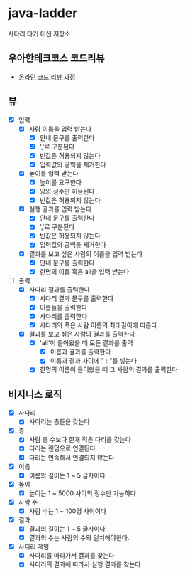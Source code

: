 # java-ladder

사다리 타기 미션 저장소

## 우아한테크코스 코드리뷰

- [온라인 코드 리뷰 과정](https://githubcom/woowacourse/woowacourse-docs/blob/master/maincourse/READMEmd)

## 뷰

- [x] 입력
    - [x] 사람 이름을 입력 받는다
        - [x] 안내 문구를 출력한다
        - [x] ','로 구분된다
        - [x] 빈값은 허용되지 않는다
        - [x] 입력값의 공백을 제거한다
    - [x] 높이를 입력 받는다
        - [x] 높이를 요구한다
        - [x] 양의 정수만 허용된다
        - [x] 빈값은 허용되지 않는다
    - [x] 실행 결과를 입력 받는다
        - [x] 안내 문구를 출력한다
        - [x] ','로 구분된다
        - [x] 빈값은 허용되지 않는다
        - [x] 입력값의 공백을 제거한다
    - [x] 결과를 보고 싶은 사람의 이름을 입력 받는다
        - [x] 안내 문구를 출력한다
        - [x] 한명의 이름 혹은 all을 입력 받는다
- [ ] 출력
    - [x] 사다리 결과를 출력한다
        - [x] 사다리 결과 문구를 출력한다
        - [x] 이름들을 출력한다
        - [x] 사다리를 출력한다
        - [x] 사다리의 폭은 사람 이름의 최대길이에 따른다
    - [x] 결과를 보고 싶은 사람의 결과를 출력한다
        - [x] 'all'이 들어왔을 때 모든 결과를 출력
            - [x] 이름과 결과를 출력한다
            - [x] 이름과 결과 사이에 " : "를 넣는다
        - [x] 한명의 이름이 들어왔을 때 그 사람의 결과를 출력한다

## 비지니스 로직

- [x] 사다리
    - [x] 사다리는 층들을 갖는다
- [x] 층
    - [x] 사람 총 수보다 한개 적은 다리를 갖는다
    - [x] 다리는 랜덤으로 연결된다
    - [x] 다리는 연속해서 연결되지 않는다
- [x] 이름
    - [x] 이름의 길이는 1 ~ 5 글자이다
- [x] 높이
    - [x] 높이는 1 ~ 5000 사이의 정수만 가능하다
- [x] 사람 수
    - [x] 사람 수는 1 ~ 100명 사이이다
- [x] 결과
    - [x] 결과의 길이는 1 ~ 5 글자이다
    - [x] 결과의 수는 사람의 수와 일치해야한다.
- [x] 사디리 게임
    - [x] 사다리를 따라가서 결과를 찾는다
    - [x] 사디리의 결과에 따라서 실행 결과를 찾는다 